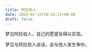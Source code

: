 ```yaml
---
title: 阿拉伯人
date: 2020-02-15T20:54:12+08:00
draft: false
---
```


梦见阿拉伯人，自己的愿望会得以实现。

梦见与阿拉伯人谈话，会与他人发生争吵。